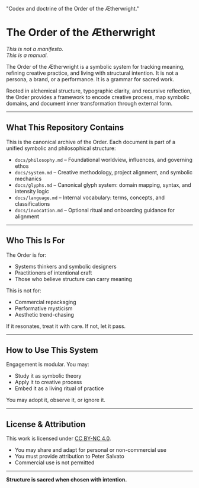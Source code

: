 "Codex and doctrine of the Order of the Ætherwright."


# The Order of the Ætherwright

*This is not a manifesto.  
This is a manual.*

The Order of the Ætherwright is a symbolic system for tracking meaning, refining creative practice, and living with structural intention. It is not a persona, a brand, or a performance. It is a grammar for sacred work.

Rooted in alchemical structure, typographic clarity, and recursive reflection, the Order provides a framework to encode creative process, map symbolic domains, and document inner transformation through external form.

---

## What This Repository Contains

This is the canonical archive of the Order. Each document is part of a unified symbolic and philosophical structure:

- `docs/philosophy.md` – Foundational worldview, influences, and governing ethos
- `docs/system.md` – Creative methodology, project alignment, and symbolic mechanics
- `docs/glyphs.md` – Canonical glyph system: domain mapping, syntax, and intensity logic
- `docs/language.md` – Internal vocabulary: terms, concepts, and classifications
- `docs/invocation.md` – Optional ritual and onboarding guidance for alignment

---

## Who This Is For

The Order is for:

- Systems thinkers and symbolic designers
- Practitioners of intentional craft
- Those who believe structure can carry meaning

This is not for:

- Commercial repackaging
- Performative mysticism
- Aesthetic trend-chasing

If it resonates, treat it with care. If not, let it pass.

---

## How to Use This System

Engagement is modular. You may:

- Study it as symbolic theory
- Apply it to creative process
- Embed it as a living ritual of practice

You may adopt it, observe it, or ignore it.

---

## License & Attribution

This work is licensed under [CC BY-NC 4.0](https://creativecommons.org/licenses/by-nc/4.0/).

- You may share and adapt for personal or non-commercial use
- You must provide attribution to Peter Salvato
- Commercial use is not permitted

---

**Structure is sacred when chosen with intention.**
